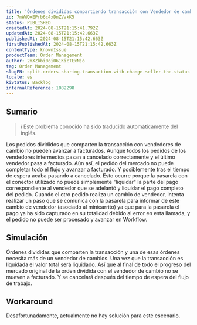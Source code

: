 ```yaml
---
title: 'Órdenes divididas compartiendo transacción con Vendedor de cambios el flujo de estado está roto'
id: 7mWWQxEPrb6c4xDnZVakK5
status: PUBLISHED
createdAt: 2024-08-15T21:15:41.792Z
updatedAt: 2024-08-15T21:15:42.663Z
publishedAt: 2024-08-15T21:15:42.663Z
firstPublishedAt: 2024-08-15T21:15:42.663Z
contentType: knownIssue
productTeam: Order Management
author: 2mXZkbi0oi061KicTExNjo
tag: Order Management
slugEN: split-orders-sharing-transaction-with-change-seller-the-status-flow-is-broken
locale: es
kiStatus: Backlog
internalReference: 1082298
---
```


## Sumario

>ℹ️ Este problema conocido ha sido traducido automáticamente del inglés.



Los pedidos divididos que comparten la transacción con vendedores de cambio no pueden avanzar a facturados. Aunque todos los pedidos de los vendedores intermedios pasan a cancelado correctamente y el último vendedor pasa a facturado. Aún así, el pedido del mercado no puede completar todo el flujo y avanzar a facturado. Y posiblemente tras el tiempo de espera acaba pasando a cancelado.
Esto ocurre porque la pasarela con el conector utilizado no puede simplemente "liquidar" la parte del pago correspondiente al vendedor que se adelantó y liquidar el pago completo del pedido.
Cuando el otro pedido realiza un cambio de vendedor, intenta realizar un paso que se comunica con la pasarela para informar de este cambio de vendedor (asociado al minicarrito) ya que para la pasarela el pago ya ha sido capturado en su totalidad debido al error en esta llamada, y el pedido no puede ser procesado y avanzar en Workflow.


##

## Simulación


Órdenes divididas que comparten la transacción y una de esas órdenes necesita más de un vendedor de cambios.
Una vez que la transacción es liquidada el valor total será liquidado.
Así que al final de todo el progreso del mercado original de la orden dividida con el vendedor de cambio no se mueven a facturado. Y se cancelará después del tiempo de espera del flujo de trabajo.



## Workaround


Desafortunadamente, actualmente no hay solución para este escenario.





